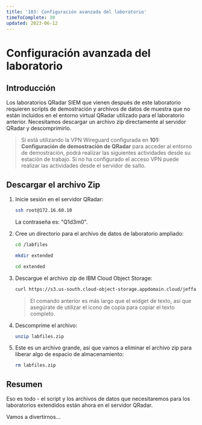 ```yaml
---
title: '103: Configuración avanzada del laboratorio'
timeToComplete: 30
updated: 2023-06-12
---
```


# Configuración avanzada del laboratorio

## Introducción

Los laboratorios QRadar SIEM que vienen después de este laboratorio requieren scripts de demostración y archivos de datos de muestra que no están incluidos en el entorno virtual QRadar utilizado para el laboratorio anterior. Necesitamos descargar un archivo zip directamente al servidor QRadar y descomprimirlo.

> Si está utilizando la VPN Wireguard configurada en **101: Configuración de demostración de QRadar** para acceder al entorno de demostración, podrá realizar las siguientes actividades desde su estación de trabajo. Si no ha configurado el acceso VPN puede realizar las actividades desde el servidor de salto.

## Descargar el archivo Zip

1.  Inicie sesión en el servidor QRadar:

    ```bash
    ssh root@172.16.60.10
    ```

    La contraseña es: "Q1d3m0".

2.  Cree un directorio para el archivo de datos de laboratorio ampliado:

    ```bash
    cd /labfiles
    ```

    ```bash
    mkdir extended
    ```

    ```bash
    cd extended
    ```

3.  Descargue el archivo zip de IBM Cloud Object Storage:

    ```bash
    curl https://s3.us-south.cloud-object-storage.appdomain.cloud/jeffa-qradar-siem-labfiles/labfiles.zip -o labfiles.zip
    ```

    > El comando anterior es más largo que el widget de texto, así que asegúrate de utilizar el icono de copia para copiar el texto completo.

4.  Descomprime el archivo:

    ```bash
    unzip labfiles.zip
    ```

5.  Este es un archivo grande, así que vamos a eliminar el archivo zip para liberar algo de espacio de almacenamiento:

    ```bash
    rm labfiles.zip
    ```

## Resumen

Eso es todo - el script y los archivos de datos que necesitaremos para los laboratorios extendidos están ahora en el servidor QRadar.

Vamos a divertirnos...
